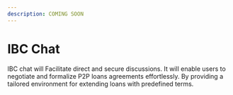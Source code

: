 ```yaml
---
description: COMING SOON
---
```


# IBC Chat

IBC chat will Facilitate direct and secure discussions. It will enable users to negotiate and formalize P2P loans agreements effortlessly. By providing a tailored environment for extending loans with predefined terms.
